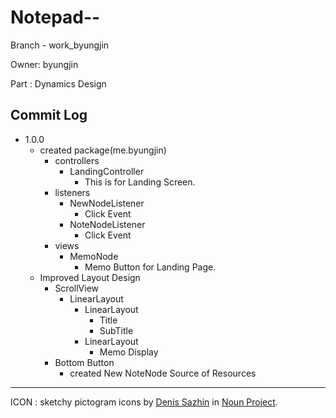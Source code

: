 Notepad--
===
Branch - work_byungjin
   
Owner: byungjin

Part : Dynamics Design

Commit Log
---
+ 1.0.0
    + created package(me.byungjin)
        + controllers
            + LandingController
                + This is for Landing Screen.                
        + listeners
            + NewNodeListener
                + Click Event
            + NoteNodeListener
                + Click Event
        + views
            + MemoNode
                + Memo Button for Landing Page.
    + Improved Layout Design
        + ScrollView
            + LinearLayout
                + LinearLayout
                    + Title
                    + SubTitle
                + LinearLayout
                    + Memo Display
        + Bottom Button
            + created New NoteNode
Source of Resources
---
 ICON : sketchy pictogram icons by [Denis Sazhin](https://thenounproject.com/iconka/, "Click to go to his profile") in [Noun Project](https://thenounproject.com/, "click to go to Noun Project").
